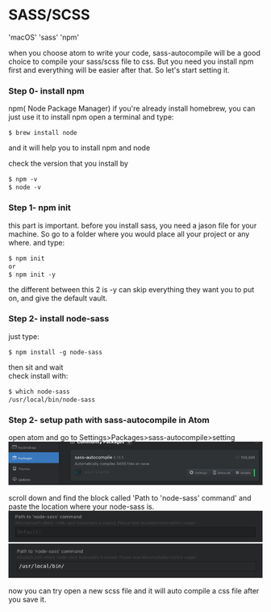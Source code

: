 # SASS/SCSS
'macOS' 'sass' 'npm'

when you choose atom to write your code, sass-autocompile will be a good choice to compile your sass/scss file to css. But you need you install npm first and everything will be easier after that.
So let's start setting it.

### Step 0- install npm  
npm( Node Package Manager)
if you're already install homebrew, you can just use it to install npm
open a terminal and type:
```
$ brew install node
```
and it will help you to install npm and node

check the version that you install by
```
$ npm -v
$ node -v
```

### Step 1- npm init  
this part is important. before you install sass, you need a jason file for your machine.
So go to a folder where you would place all your project or any where.
and type:
```
$ npm init
or
$ npm init -y
```
the different between this 2 is -y can skip everything they want you to put on, and give the default vault.  

### Step 2- install node-sass  
just type:
```
$ npm install -g node-sass
```
then sit and wait  
check install with:
```
$ which node-sass
/usr/local/bin/node-sass
```

### Step 2- setup path with sass-autocompile in Atom  

open atom and go to Settings>Packages>sass-autocompile>setting
![settings](img/pic0.png)  

scroll down and find the block called 'Path to 'node-sass' command' and paste the location where your node-sass is.
![path](img/pic1.png)  
![path](img/pic2.png)  

now you can try open a new scss file and it will auto compile a css file after you save it.
